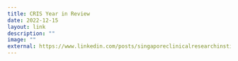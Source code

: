 ```yaml
---
title: CRIS Year in Review
date: 2022-12-15
layout: link
description: ""
image: ""
external: https://www.linkedin.com/posts/singaporeclinicalresearchinstitute_cris-year-in-review-2022-activity-7009009315609014272-Tijz?utm_source=share&utm_medium=member_desktop
---
```

